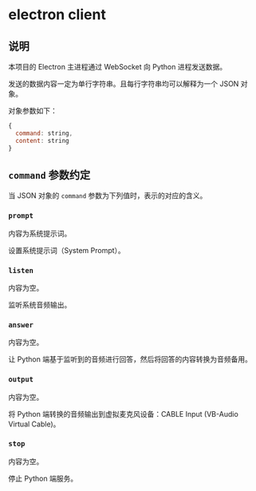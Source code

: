 # electron client

## 说明

本项目的 Electron 主进程通过 WebSocket 向 Python 进程发送数据。

发送的数据内容一定为单行字符串。且每行字符串均可以解释为一个 JSON 对象。

对象参数如下：

```js
{
  command: string,
  content: string
}
```

## `command` 参数约定

当 JSON 对象的 `command` 参数为下列值时，表示的对应的含义。

### `prompt`

内容为系统提示词。

设置系统提示词（System Prompt）。

### `listen`

内容为空。

监听系统音频输出。

### `answer`

内容为空。

让 Python 端基于监听到的音频进行回答，然后将回答的内容转换为音频备用。

### `output`

内容为空。

将 Python 端转换的音频输出到虚拟麦克风设备：CABLE Input (VB-Audio Virtual Cable)。

### `stop`

内容为空。

停止 Python 端服务。
